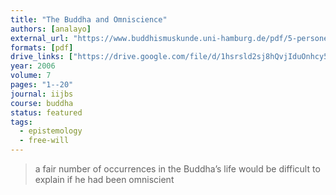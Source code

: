 ```yaml
---
title: "The Buddha and Omniscience"
authors: [analayo]
external_url: "https://www.buddhismuskunde.uni-hamburg.de/pdf/5-personen/analayo/buddha-omniscience.pdf"
formats: [pdf]
drive_links: ["https://drive.google.com/file/d/1hsrsld2sj8hQvjIduOnhcy5SVjulHlGr/view?usp=drivesdk"]
year: 2006
volume: 7
pages: "1--20"
journal: iijbs
course: buddha
status: featured
tags:
  - epistemology
  - free-will
---
```


> a fair number of occurrences in the Buddha’s life would be difficult to explain if he had been omniscient

